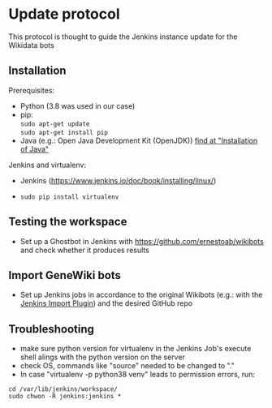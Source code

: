 # Update protocol

This protocol is thought to guide the Jenkins instance update for the Wikidata bots

## Installation

Prerequisites:

*   Python (3.8 was used in our case)
*   pip: <br>
 `sudo apt-get update`<br>
 `sudo apt-get install pip`
*   Java (e.g.: Open Java Development Kit (OpenJDK)) [find at "Installation of Java"](https://www.jenkins.io/doc/book/installing/linux/)


Jenkins and virtualenv:
*   Jenkins (https://www.jenkins.io/doc/book/installing/linux/)

*   `sudo pip install virtualenv`


## Testing the workspace

*   Set up a Ghostbot in Jenkins with https://github.com/ernestoab/wikibots and check whether it produces results

## Import GeneWiki bots

*   Set up Jenkins jobs in accordance to the original Wikibots (e.g.: with the [Jenkins Import Plugin](https://www.coachdevops.com/2020/06/migrate-jenkins-jobs-from-one-server-to.html)) and the desired GitHub repo


## Troubleshooting

*  make sure python version for virtualenv in the Jenkins Job's execute shell alings with the python version on the server
*  check OS, commands like "source" needed to be changed to "."
*  In case "virtualenv -p python38 venv" leads to permission errors, run:
```
cd /var/lib/jenkins/workspace/ 
sudo chwon -R jenkins:jenkins *

```
